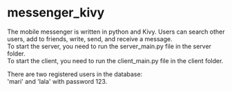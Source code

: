 # messenger_kivy
The mobile messenger is written in python and Kivy. Users can search other users, add to friends, write, send, and receive a message.<br/>
To start the server, you need to run the server_main.py file in the server folder.<br/>
To start the client, you need to run the client_main.py file in the client folder.<br/>

There are two registered users in the database:<br/>
'mari' and 'lala' with password 123.
